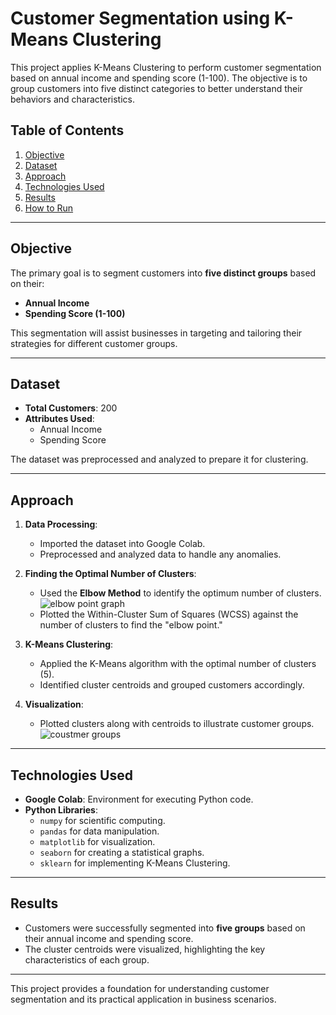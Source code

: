 # Customer Segmentation using K-Means Clustering

This project applies K-Means Clustering to perform customer segmentation based on annual income and spending score (1-100). The objective is to group customers into five distinct categories to better understand their behaviors and characteristics. 

## Table of Contents
1. [Objective](#objective)
2. [Dataset](#dataset)
3. [Approach](#approach)
4. [Technologies Used](#technologies-used)
5. [Results](#results)
6. [How to Run](#how-to-run)

---

## Objective
The primary goal is to segment customers into **five distinct groups** based on their:
- **Annual Income**
- **Spending Score (1-100)**

This segmentation will assist businesses in targeting and tailoring their strategies for different customer groups.

---

## Dataset
- **Total Customers**: 200
- **Attributes Used**:
  - Annual Income
  - Spending Score

The dataset was preprocessed and analyzed to prepare it for clustering.

---

## Approach
1. **Data Processing**:
   - Imported the dataset into Google Colab.
   - Preprocessed and analyzed data to handle any anomalies.

2. **Finding the Optimal Number of Clusters**:
   - Used the **Elbow Method** to identify the optimum number of clusters.
![elbow point graph](https://github.com/user-attachments/assets/948b72a3-b5f8-4fee-a12e-6835ddd4ea3c)
   - Plotted the Within-Cluster Sum of Squares (WCSS) against the number of clusters to find the "elbow point."

3. **K-Means Clustering**:
   - Applied the K-Means algorithm with the optimal number of clusters (5).
   - Identified cluster centroids and grouped customers accordingly.

4. **Visualization**:
   - Plotted clusters along with centroids to illustrate customer groups.
![coustmer groups](https://github.com/user-attachments/assets/f4acf4d9-2618-4951-acb6-af0b0c890e2f)


---

## Technologies Used
- **Google Colab**: Environment for executing Python code.
- **Python Libraries**:
  - `numpy` for scientific computing.
  - `pandas` for data manipulation.
  - `matplotlib` for visualization.
  - `seaborn` for creating a statistical graphs.
  - `sklearn` for implementing K-Means Clustering.

---

## Results
- Customers were successfully segmented into **five groups** based on their annual income and spending score.
- The cluster centroids were visualized, highlighting the key characteristics of each group.

---

This project provides a foundation for understanding customer segmentation and its practical application in business scenarios.
